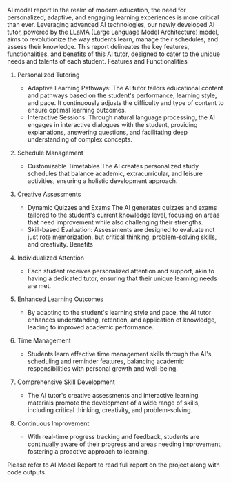 AI model report
In the realm of modern education, the need for personalized, adaptive, and engaging learning experiences is more critical than ever. Leveraging advanced AI technologies, our newly developed AI tutor, powered by the LLaMA (Large Language Model Architecture) model, aims to revolutionize the way students learn, manage their schedules, and assess their knowledge. This report delineates the key features, functionalities, and benefits of this AI tutor, designed to cater to the unique needs and talents of each student.
Features and Functionalities
1. Personalized Tutoring
    - Adaptive Learning Pathways: The AI tutor tailors educational content and pathways based on the student's performance, learning style, and pace. It continuously adjusts the difficulty and type of content to ensure optimal learning outcomes.
    - Interactive Sessions: Through natural language processing, the AI engages in interactive dialogues with the student, providing explanations, answering questions, and facilitating deep understanding of complex concepts.

2. Schedule Management
    - Customizable Timetables The AI creates personalized study schedules that balance academic, extracurricular, and leisure activities, ensuring a holistic development approach.

3. Creative Assessments
    - Dynamic Quizzes and Exams The AI generates quizzes and exams tailored to the student's current knowledge level, focusing on areas that need improvement while also challenging their strengths.
    - Skill-based Evaluation: Assessments are designed to evaluate not just rote memorization, but critical thinking, problem-solving skills, and creativity.
Benefits
1. Individualized Attention
    - Each student receives personalized attention and support, akin to having a dedicated tutor, ensuring that their unique learning needs are met.

2. Enhanced Learning Outcomes
    - By adapting to the student's learning style and pace, the AI tutor enhances understanding, retention, and application of knowledge, leading to improved academic performance.

3. Time Management
    - Students learn effective time management skills through the AI's scheduling and reminder features, balancing academic responsibilities with personal growth and well-being.

4. Comprehensive Skill Development
    - The AI tutor's creative assessments and interactive learning materials promote the development of a wide range of skills, including critical thinking, creativity, and problem-solving.

5. Continuous Improvement
    - With real-time progress tracking and feedback, students are continually aware of their progress and areas needing improvement, fostering a proactive approach to learning.

Please refer to AI Model Report to read full report on the project along with code outputs.
